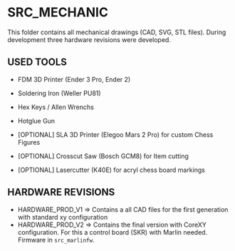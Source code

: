 # SRC_MECHANIC

This folder contains all mechanical drawings (CAD, SVG, STL files). During development three hardware revisions were developed.

## USED TOOLS

* FDM 3D Printer (Ender 3 Pro, Ender 2)
* Soldering Iron (Weller PU81)
* Hex Keys / Allen Wrenchs
* Hotglue Gun


* [OPTIONAL] SLA 3D Printer (Elegoo Mars 2 Pro) for custom Chess Figures 
* [OPTIONAL] Crosscut Saw (Bosch GCM8) for Item cutting
* [OPTIONAL] Lasercutter (K40E) for acryl chess board markings

## HARDWARE REVISIONS

* HARDWARE_PROD_V1 => Contains a all CAD files for the first generation with standard xy configuration
* HARDWARE_PROD_V2 => Contains the final version with CoreXY configuration. For this a control board (SKR) with Marlin needed. Firmware in `src_marlinfw`. 



